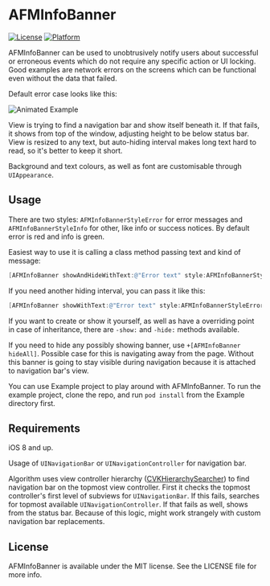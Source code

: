 # AFMInfoBanner

[![License](https://img.shields.io/cocoapods/l/AFMInfoBanner.svg?style=flat)](http://cocoadocs.org/docsets/AFMInfoBanner)
[![Platform](https://img.shields.io/cocoapods/p/AFMInfoBanner.svg?style=flat)](http://cocoadocs.org/docsets/AFMInfoBanner)

AFMInfoBanner can be used to unobtrusively notify users about successful or erroneous events which do not require any specific action or UI locking. Good examples are network errors on the screens which can be functional even without the data that failed.

Default error case looks like this:

![Animated Example](https://raw.githubusercontent.com/ask-fm/AFMInfoBanner/master/res/red_banner.gif)

View is trying to find a navigation bar and show itself beneath it. If that fails, it shows from top of the window, adjusting height to be below status bar. View is resized to any text, but auto-hiding interval makes long text hard to read, so it's better to keep it short.

Background and text colours, as well as font are customisable through `UIAppearance`.

## Usage

There are two styles: `AFMInfoBannerStyleError` for error messages and `AFMInfoBannerStyleInfo` for other, like info or success notices. By default error is red and info is green.

Easiest way to use it is calling a class method passing text and kind of message:

```objective-c
[AFMInfoBanner showAndHideWithText:@"Error text" style:AFMInfoBannerStyleError];
```

If you need another hiding interval, you can pass it like this:

```objective-c
[AFMInfoBanner showWithText:@"Error text" style:AFMInfoBannerStyleError andHideAfter:1.0];
```

If you want to create or show it yourself, as well as have a overriding point in case of inheritance, there are `-show:` and `-hide:` methods available.

If you need to hide any possibly showing banner, use `+[AFMInfoBanner hideAll]`. Possible case for this is navigating away from the page. Without this banner is going to stay visible during navigation because it is attached to navigation bar's view.

You can use Example project to play around with AFMInfoBanner. To run the example project, clone the repo, and run `pod install` from the Example directory first.

## Requirements

iOS 8 and up.

Usage of `UINavigationBar` or `UINavigationController` for navigation bar.

Algorithm uses view controller hierarchy ([CVKHierarchySearcher](https://github.com/coverback/CVKHierarchySearcher)) to find navigation bar on the topmost view controller. First it checks the topmost controller's first level of subviews for `UINavigationBar`. If this fails, searches for topmost available `UINavigationController`. If that fails as well, shows from the status bar. Because of this logic, might work strangely with custom navigation bar replacements.

## License

AFMInfoBanner is available under the MIT license. See the LICENSE file for more info.

